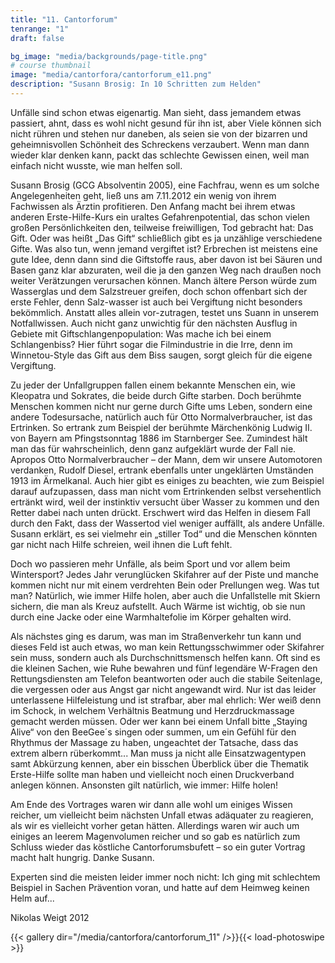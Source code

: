 ```yaml
---
title: "11. Cantorforum"
tenrange: "1"
draft: false

bg_image: "media/backgrounds/page-title.png"
# course thumbnail
image: "media/cantorfora/cantorforum_e11.png"
description: "Susann Brosig: In 10 Schritten zum Helden"
---
```


Unfälle sind schon etwas eigenartig. Man sieht, dass jemandem etwas passiert, ahnt, dass es wohl nicht gesund für ihn ist, aber Viele können sich nicht rühren und stehen nur daneben, als seien sie von der bizarren und geheimnisvollen Schönheit des Schreckens verzaubert. Wenn man dann wieder klar denken kann, packt das schlechte Gewissen einen, weil man einfach nicht wusste, wie man helfen soll.

Susann Brosig (GCG Absolventin 2005), eine Fachfrau, wenn es um solche Angelegenheiten geht, ließ uns am 7.11.2012 ein wenig von ihrem Fachwissen als Ärztin profitieren. Den Anfang macht bei ihrem etwas anderen Erste-Hilfe-Kurs ein uraltes Gefahrenpotential, das schon vielen großen Persönlichkeiten den, teilweise freiwilligen, Tod gebracht hat: Das Gift. Oder was heißt „Das Gift“ schließlich gibt es ja unzählige verschiedene Gifte. Was also tun, wenn jemand vergiftet ist? Erbrechen ist meistens eine gute Idee, denn dann sind die Giftstoffe raus, aber davon ist bei Säuren und Basen ganz klar abzuraten, weil die ja den ganzen Weg nach draußen noch weiter Verätzungen verursachen können. Manch ältere Person würde zum Wasserglas und dem Salzstreuer greifen, doch schon offenbart sich der erste Fehler, denn Salz-wasser ist auch bei Vergiftung nicht besonders bekömmlich. Anstatt alles allein vor-zutragen, testet uns Suann in unserem Notfallwissen. Auch nicht ganz unwichtig für den nächsten Ausflug in Gebiete mit Giftschlangenpopulation: Was mache ich bei einem Schlangenbiss? Hier führt sogar die Filmindustrie in die Irre, denn im Winnetou-Style das Gift aus dem Biss saugen, sorgt gleich für die eigene Vergiftung.

Zu jeder der Unfallgruppen fallen einem bekannte Menschen ein, wie Kleopatra und Sokrates, die beide durch Gifte starben. Doch berühmte Menschen kommen nicht nur gerne durch Gifte ums Leben, sondern eine andere Todesursache, natürlich auch für Otto Normalverbraucher, ist das Ertrinken. So ertrank zum Beispiel der berühmte Märchenkönig Ludwig II. von Bayern am Pfingstsonntag 1886 im Starnberger See. Zumindest hält man das für wahrscheinlich, denn ganz aufgeklärt wurde der Fall nie. Apropos Otto Normalverbraucher – der Mann, dem wir unsere Automotoren verdanken, Rudolf Diesel, ertrank ebenfalls unter ungeklärten Umständen 1913 im Ärmelkanal. Auch hier gibt es einiges zu beachten, wie zum Beispiel darauf aufzupassen, dass man nicht vom Ertrinkenden selbst versehentlich ertränkt wird, weil der instinktiv versucht über Wasser zu kommen und den Retter dabei nach unten drückt. Erschwert wird das Helfen in diesem Fall durch den Fakt, dass der Wassertod viel weniger auffällt, als andere Unfälle. Susann erklärt, es sei vielmehr ein „stiller Tod“ und die Menschen könnten gar nicht nach Hilfe schreien, weil ihnen die Luft fehlt.

Doch wo passieren mehr Unfälle, als beim Sport und vor allem beim Wintersport? Jedes Jahr verunglücken Skifahrer auf der Piste und manche kommen nicht nur mit einem verdrehten Bein oder Prellungen weg. Was tut man? Natürlich, wie immer Hilfe holen, aber auch die Unfallstelle mit Skiern sichern, die man als Kreuz aufstellt. Auch Wärme ist wichtig, ob sie nun durch eine Jacke oder eine Warmhaltefolie im Körper gehalten wird.

Als nächstes ging es darum, was man im Straßenverkehr tun kann und dieses Feld ist auch etwas, wo man kein Rettungsschwimmer oder Skifahrer sein muss, sondern auch als Durchschnittsmensch helfen kann. Oft sind es die kleinen Sachen, wie Ruhe bewahren und fünf legendäre W-Fragen den Rettungsdiensten am Telefon beantworten oder auch die stabile Seitenlage, die vergessen oder aus Angst gar nicht angewandt wird. Nur ist das leider unterlassene Hilfeleistung und ist strafbar, aber mal ehrlich: Wer weiß denn im Schock, in welchem Verhältnis Beatmung und Herzdruckmassage gemacht werden müssen. Oder wer kann bei einem Unfall bitte „Staying Alive“ von den BeeGee´s singen oder summen, um ein Gefühl für den Rhythmus der Massage zu haben, ungeachtet der Tatsache, dass das extrem albern rüberkommt... Man muss ja nicht alle Einsatzwagentypen samt Abkürzung kennen, aber ein bisschen Überblick über die Thematik Erste-Hilfe sollte man haben und vielleicht noch einen Druckverband anlegen können. Ansonsten gilt natürlich, wie immer: Hilfe holen!

Am Ende des Vortrages waren wir dann alle wohl um einiges Wissen reicher, um vielleicht beim nächsten Unfall etwas adäquater zu reagieren, als wir es vielleicht vorher getan hätten. Allerdings waren wir auch um einiges an leerem Magenvolumen reicher und so gab es natürlich zum Schluss wieder das köstliche Cantorforumsbufett – so ein guter Vortrag macht halt hungrig. Danke Susann.

Experten sind die meisten leider immer noch nicht: Ich ging mit schlechtem Beispiel in Sachen Prävention voran, und hatte auf dem Heimweg keinen Helm auf...

Nikolas Weigt 2012

{{< gallery dir="/media/cantorfora/cantorforum_11" />}}{{< load-photoswipe >}}
